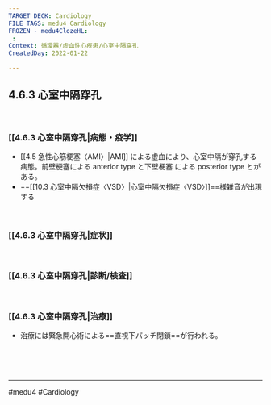 ```yaml
---
TARGET DECK: Cardiology
FILE TAGS: medu4 Cardiology
FROZEN - medu4ClozeHL:
 : 
Context: 循環器/虚血性心疾患/心室中隔穿孔
CreatedDay: 2022-01-22

---
```


## 4.6.3 心室中隔穿孔

<br>

### [[4.6.3 心室中隔穿孔|病態・疫学]]
* [[4.5 急性心筋梗塞〈AMI〉|AMI]] による虚血により、心室中隔が穿孔する病態。前壁梗塞による anterior type と下壁梗塞 による posterior type とがある。
* ==[[10.3 心室中隔欠損症〈VSD〉|心室中隔欠損症〈VSD〉]]==様雑音が出現する
<!--ID: 1643709296628-->




<br>

### [[4.6.3 心室中隔穿孔|症状]]


<br>

### [[4.6.3 心室中隔穿孔|診断/検査]]


<br>

### [[4.6.3 心室中隔穿孔|治療]]
* 治療には緊急開心術による==直視下パッチ閉鎖==が行われる。
<!--ID: 1655869786141-->



<br><br><br>

---
#medu4 #Cardiology